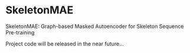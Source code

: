 # SkeletonMAE
SkeletonMAE: Graph-based Masked Autoencoder for Skeleton Sequence Pre-training

Project code will be released in the near future...
